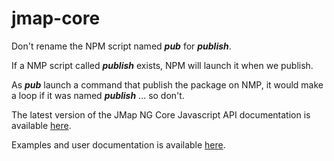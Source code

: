 # jmap-core

Don't rename the NPM script named ***pub*** for ***publish***.

If a NMP script called ***publish*** exists, NPM will launch it when we publish.

As ***pub*** launch a command that publish the package on NMP, it would make a loop if it was named ***publish*** ... so don't.

The latest version of the JMap NG Core Javascript API documentation is available <a href="https://k2geospatial.github.io/jmap-core/latest/modules/jmap.html" target="_blank">here</a>.

Examples and user documentation is available <a href="https://doc.k2geospatial.com/jmap/doc/ng_dev/" target="_blank">here</a>.

